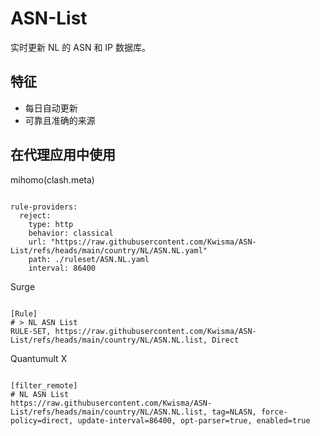 
# ASN-List

实时更新 NL 的 ASN 和 IP 数据库。

## 特征

- 每日自动更新
- 可靠且准确的来源

## 在代理应用中使用

mihomo(clash.meta)

<pre><code class="language-javascript">
rule-providers:
  reject:
    type: http
    behavior: classical
    url: "https://raw.githubusercontent.com/Kwisma/ASN-List/refs/heads/main/country/NL/ASN.NL.yaml"
    path: ./ruleset/ASN.NL.yaml
    interval: 86400
</code></pre>

Surge

<pre><code class="language-javascript">
[Rule]
# > NL ASN List
RULE-SET, https://raw.githubusercontent.com/Kwisma/ASN-List/refs/heads/main/country/NL/ASN.NL.list, Direct
</code></pre>

Quantumult X

<pre><code class="language-javascript">
[filter_remote]
# NL ASN List
https://raw.githubusercontent.com/Kwisma/ASN-List/refs/heads/main/country/NL/ASN.NL.list, tag=NLASN, force-policy=direct, update-interval=86400, opt-parser=true, enabled=true
</code></pre>
